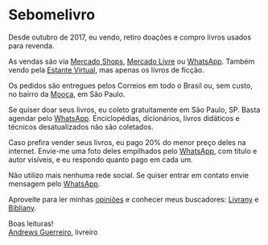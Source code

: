 # Sebomelivro

Desde outubro de 2017, eu vendo, retiro doações e compro livros usados para revenda.

As vendas são via [Mercado Shops](https://sebomelivro.mercadoshops.com.br/), [Mercado Livre](https://lista.mercadolivre.com.br/_CustId_1175694276) ou [WhatsApp](https://wa.me/5511981350566). Também vendo pela [Estante Virtual](https://estantevirtual.com.br/sebos-e-livreiros/sebomelivro), mas apenas os livros de ficção.

Os pedidos são entregues pelos Correios em todo o Brasil ou, sem custo, no bairro da [Mooca](https://www.google.com/maps/place/Mooca+District,+S%C3%A3o+Paulo+-+State+of+S%C3%A3o+Paulo/@-23.5639949,-46.6261867,14z/data=!3m1!4b1!4m6!3m5!1s0x94ce5944544318af:0x69468e8f7a2f29d6!8m2!3d-23.5603265!4d-46.5995903!16zL20vMGM2Ymdy?entry=ttu&g_ep=EgoyMDI0MDgyOC4wIKXMDSoASAFQAw%3D%3D), em São Paulo.

Se quiser doar seus livros, eu coleto gratuitamente em São Paulo, SP. Basta agendar pelo [WhatsApp](https://wa.me/5511981350566). Enciclopédias, dicionários, livros didáticos e técnicos desatualizados não são coletados.

Caso prefira vender seus livros, eu pago 20% do menor preço deles na internet. Envie-me uma foto deles empilhados pelo [WhatsApp](https://wa.me/5511981350566), com título e autor visíveis, e eu respondo quanto pago em cada um.

Não utilizo mais nenhuma rede social. Se quiser entrar em contato envie mensagem pelo [WhatsApp](https://wa.me/5511981350566).

Aproveite para ler minhas [opiniões](https://andguerreiro.github.io/blog/) e conhecer meus buscadores: [Livrany](https://andguerreiro.github.io/livrany/) e [Bibliany](https://andguerreiro.github.io/bibliany/).

Boas leituras!  
[Andrews Guerreiro](https://github.com/andguerreiro), livreiro
